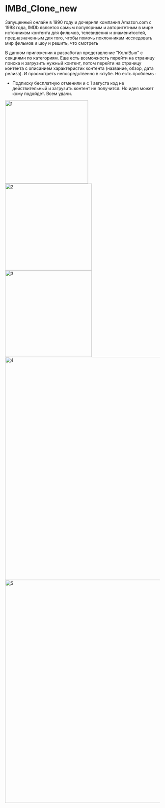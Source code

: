# IMBd_Clone_new
Запущенный онлайн в 1990 году и дочерняя компания Amazon.com с 1998 года, IMDb является самым популярным и авторитетным в мире источником контента для фильмов, телевидения и знаменитостей, предназначенным для того, чтобы помочь поклонникам исследовать мир фильмов и шоу и решить, что смотреть

В данном приложении я разработал представление "КоллВью" с секциями по категориям.
Еще есть возможность перейти на страницу поиска и загрузить нужный контент, потом перейти на страницу контента с описанием характеристик контента (название, обзор, дата релиза).
И просмотреть непосредственно в ютубе.
Но есть проблемы:
- Подписку бесплатную отменили и с 1 августа код не действительный и загрузить контент не получится.
Но идея может кому подойдет.
Всем удачи.

<img width="270" alt="1" src="https://github.com/NikolayGrinko/IMBd_Clone_new/assets/112849355/9acf0bb7-a912-49b2-add4-94c732c00490">


<img width="282" alt="2" src="https://github.com/NikolayGrinko/IMBd_Clone_new/assets/112849355/76c2b5bd-80bf-429c-a878-b24cbbb063ce">
<img width="282" alt="3" src="https://github.com/NikolayGrinko/IMBd_Clone_new/assets/112849355/fbcb39de-edb0-4491-b5ac-d7417270a8b6">
<img width="725" alt="4" src="https://github.com/NikolayGrinko/IMBd_Clone_new/assets/112849355/569c0d2c-f6f7-4f40-9d72-098c8ddd5f47">
<img width="725" alt="5" src="https://github.com/NikolayGrinko/IMBd_Clone_new/assets/112849355/76720388-3359-44fb-97f1-0e328a726fa9">

